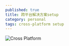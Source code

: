 ```yaml
---
published: true
title: 跨平台解决方案setup
category: personal
tags: cross-platform setup
---
```


![Cross Platform](https://goooooouwa.eu.org:8143/static/images/cross-platform.png)
